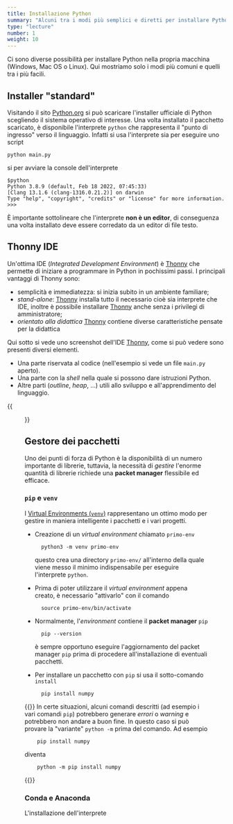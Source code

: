 ```yaml
---
title: Installazione Python
summary: "Alcuni tra i modi più semplici e diretti per installare Python sulla propria macchina di sviluppo."
type: "lecture"
number: 1
weight: 10
---
```


Ci sono diverse possibilità per installare Python nella propria macchina
(Windows, Mac OS o Linux). Qui mostriamo solo i modi più comuni e quelli
tra i più facili.


## Installer "standard"
Visitando il sito [Python.org][1] si può scaricare l'installer ufficiale di Python scegliendo il
sistema operativo di interesse. Una volta installato il pacchetto scaricato, è disponibile
l'interprete ``python`` che rappresenta il "punto di ingresso" verso il linguaggio. Infatti si
usa l'interprete sia per eseguire uno script

    python main.py

si per avviare la console dell'interprete

    $python
    Python 3.8.9 (default, Feb 18 2022, 07:45:33) 
    [Clang 13.1.6 (clang-1316.0.21.2)] on darwin
    Type "help", "copyright", "credits" or "license" for more information.
    >>> 

È importante sottolineare che l'interprete **non è un editor**, di conseguenza una volta installato
deve essere corredato da un editor di file testo.

## Thonny IDE
Un'ottima IDE (*Integrated Development Environment*) è [Thonny][2] che permette di iniziare a programmare
in Python in pochissimi passi. I principali vantaggi di Thonny sono:
* semplicità e immediatezza: si inizia subito in un ambiente familiare;
* *stand-alone*: [Thonny][2] installa tutto il necessario cioè sia interprete che IDE, inoltre è possibile
installare [Thonny][2] anche senza i privilegi di amministratore;
* *orientato alla didattica* [Thonny][2] contiene diverse caratteristiche pensate per la didattica

Qui sotto si vede uno screenshot dell'IDE [Thonny][2], come si può vedere sono presenti diversi elementi.
* Una parte riservata al codice (nell'esempio si vede un file ``main.py`` aperto).
* Una parte con la *shell* nella quale si possono dare istruzioni Python.
* Altre parti (*outline*, *heap*, ...) utili allo sviluppo e all'apprendimento del linguaggio.

{{<figure src="thonny-screenshot.png" width="800" title="Screenshot dell'IDE 'Thonny'">}}


## Gestore dei pacchetti
Uno dei punti di forza di Python è la disponibilità di un numero importante di librerie, tuttavia, la
necessità di *gestire* l'enorme quantità di librerie richiede una **packet manager** flessibile ed
efficace. 

### ``pip`` e ``venv``

I [Virtual Environments (``venv``)][3] rappresentano un ottimo modo per gestire in maniera intelligente
i pacchetti e i vari progetti.

* Creazione di un *virtual environment* chiamato ``primo-env``

        python3 -m venv primo-env

    questo crea una directory ``primo-env/`` all'interno della quale viene messo il minimo
    indispensabile per eseguire l'interprete ``python``.

* Prima di poter utilizzare il *virtual environment* appena creato, è necessario "attivarlo" con il comando

        source primo-env/bin/activate 

* Normalmente, l'*environment* contiene il **packet manager** ``pip``

        pip --version

    è sempre opportuno eseguire l'aggiornamento del packet manager ``pip`` prima di procedere all'installazione
    di eventuali pacchetti.

* Per installare un pacchetto con ``pip`` si usa il sotto-comando ``install``

        pip install numpy

{{<attention title="Python e Windows" >}}
In certe situazioni, alcuni comandi descritti (ad esempio i vari comandi ``pip``) potrebbero generare *errori* o
*warning* e potrebbero non andare a buon fine. In questo caso si può provare la "variante" ``python -m`` prima
del comando. Ad esempio 

        pip install numpy

diventa

        python -m pip install numpy
{{</attention>}}


### Conda e Anaconda
L'installazione dell'interprete

[1]: https://www.python.org/
[2]: https://thonny.org/
[3]: https://docs.python.org/3/tutorial/venv.html
